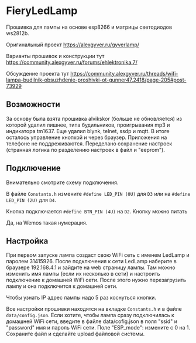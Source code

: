 # FieryLedLamp

Прошивка для лампы на основе esp8266 и матрицы светодиодов ws2812b.

Оригинальный проект https://alexgyver.ru/gyverlamp/

Варианты прошивок и конструкции тут https://community.alexgyver.ru/forums/ehlektronika.7/

Обсуждение проекта тут https://community.alexgyver.ru/threads/wifi-lampa-budilnik-obsuzhdenie-proshivki-ot-gunner47.2418/page-205#post-73929

## Возможности

За основу была взята прошивка alvikskor (больше не обновляется) из которой удалил лишнее, типа будильников, проигрывания mp3 и индикатора tm1637.
Еще удалил blynk, telnet, ssdp и mqtt. В итоге осталось управление кнопкой и через браузер. Приложения на телефоне не поддреживаются.
Переделано сохранение настроек (странная логика по разделению настроек в файл и "eeprom").

## Подключение

Внимательно смотрите схему подключения.

В файле `Constants.h` измените `#define LED_PIN (0U)` для `D3` или на `#define LED_PIN (2U)` для `D4`.

Кнопка подключается `#define BTN_PIN (4U)` на `D2`.
Кнопку можно питать 

Да, на Wemos такая нумерация.

## Настройка

При первом запуске лампа создаст свою WiFi сеть с именем LedLamp и паролем 31415926.
После подключения к сети LedLamp наберите в браузере 192.168.4.1 и зайдите на web страницу лампы.
Там можно изменить имя лампы (если их несколько в сети) и настроить подключение к домашней WiFi сети.
После этого нужно перезагрузить лампу и она подключится к домашней сети.

Чтобы узнать IP адрес лампы надо 5 раз коснуться кнопки.

Все настройки прошивки находятся на вкладке `Constants.h` и в файле `data/config.json`.
Если хотите, чтобы лампа сразу подключилась к домашней WiFi сети, введите в файле data/cofig.json в поля "ssid" и "password" имя и пароль WiFi сети.
Поле "ESP_mode": измените с 0 на 1. Сохраните файл и сделайте upload файловой системы.
